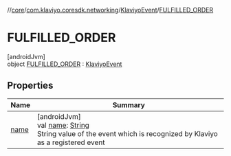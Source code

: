 //[core](../../../../index.md)/[com.klaviyo.coresdk.networking](../../index.md)/[KlaviyoEvent](../index.md)/[FULFILLED_ORDER](index.md)

# FULFILLED_ORDER

[androidJvm]\
object [FULFILLED_ORDER](index.md) : [KlaviyoEvent](../index.md)

## Properties

| Name | Summary |
|---|---|
| [name](../name.md) | [androidJvm]<br>val [name](../name.md): [String](https://kotlinlang.org/api/latest/jvm/stdlib/kotlin/-string/index.html)<br>String value of the event which is recognized by Klaviyo as a registered event |
